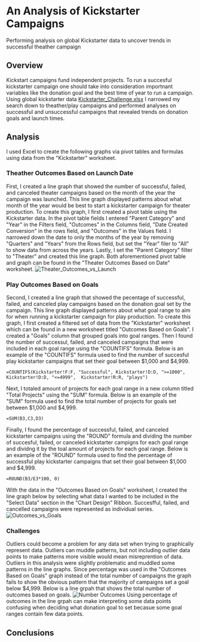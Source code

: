 # An Analysis of Kickstarter Campaigns
Performing analysis on global Kickstarter data to uncover trends in successful theather campaign 
## Overview 
Kickstart campaigns fund independent projects. To run a succesful kickstarter campaign one should take into consideration importnant variables like the donation goal and the best time of year to run a campaign. Using global kickstarter data [Kickstarter_Challenge.xlsx](https://github.com/godak9/kickstarter-analysis/files/8904230/Kickstarter_Challenge.xlsx) I narrowed my search down to theather/play campaigns and performed analyses on successful and unsuccessful campaigns that revealed trends on donation goals and launch times. 
## Analysis
I used Excel to create the following graphs via pivot tables and formulas using data from the "Kickstarter" worksheet.
### Theather Outcomes Based on Launch Date
First, I created a line graph that showed the number of successful, failed, and canceled theater campaigns based on the month of the year the campaign was launched. This line graph displayed patterns about what month of the year would be best to start a kickstarter campaign for theater production. To create this graph, I first created a pivot table using the Kickstarter data. In the pivot table fields I entered "Parent Category" and "Year" in the Filters field, "Outcomes" in the Columns field, "Date Created Conversion" in the rows field, and "Outcomes" in the Values field. I narrowed down the date to only the months of the year by removing "Quarters" and "Years" from the Rows field, but set the "Year" filer to "All" to show data from across the years. Lastly, I set the "Parent Category" filter to "Theater" and created this line graph. Both aforementioned pivot table and graph can be found in the "Theater Outcomes Based on Date" worksheet.
![Theater_Outcomes_vs_Launch ](https://user-images.githubusercontent.com/104794100/173905082-b5763cda-8f1b-4f2a-98bb-0d20cfc6d1c9.png)
### Play Outcomes Based on Goals
Second, I created a line graph that showed the pecentage of successful, failed, and canceled play campaigns based on the donation goal set by the campaign. This line graph displayed patterns about what goal range to aim for when running a kickstarter campaign for play production. To create this graph, I first created a filtered set of data from the "Kickstarter" worksheet which can be found in a new worksheet titled "Outcomes Based on Goals". I created a "Goals" column that grouped goals into goal ranges. Then I found the number of successul, failed, and canceled campaigns that were included in each goal range using the "COUNTIFS" formula. Below is an example of the  "COUNTIFS" formula used to find the number of succesful play kickstarter campaigns that set their goal between $1,000 and $4,999.
```
=COUNTIFS(Kickstarter!F:F, "Successful", Kickstarter!D:D, ">=1000", Kickstarter!D:D, "<=4999",  Kickstarter!R:R, "plays")
```
Next, I totaled amount of projects for each goal range in a new column titled "Total Projects" using the "SUM" formula. Below is an example of the "SUM" formula used to find the total number of projects for goals set between $1,000 and $4,999.
```
=SUM(B3,C3,D3)
```
Finally, I found the percentage of successful, failed, and canceled kickstarter campaigns using the "ROUND" formula and dividing the number of succesful, failed, or canceled kickstarter campigns for each goal range and dividng it by the toal amount of projects for each goal range. Below is an example of the "ROUND" formula used to find the percentage of successful play kickstarter campaigns that set their goal between $1,000 and $4,999.
```
=ROUND(B3/E3*100, 0)
```
With the data in the "Outcomes Based on Goals" worksheet, I created the line graph below by selecting what data I wanted to be included in the "Select Data" section in the "Chart Design" Ribbon. Succesfful, failed, and cancelled campaigns were represented as individual series.
![Outcomes_vs_Goals](https://user-images.githubusercontent.com/104794100/173917237-87ff7485-971e-469b-b04a-5691bf52953f.png)

### Challenges 
Outliers could become a problem for any data set when trying to graphically represent data. Outliers can muddle patterns, but not including outlier data points to make patterns more visible would mean misreprention of data. Outliers in this analysis were slightly problematic and muddled some patterns in the line graphs. Since percentage was used in the "Outcomes Based on Goals" graph instead of the total number of campaigns the graph fails to show the obvious pattern that the majority of campaigns set a goal below $4,999. Below is a line grpah that shows the total number of outcomes based on goals.
![Number Outcomes ](https://user-images.githubusercontent.com/104794100/173922172-6375c95c-281d-4aaa-bf0a-e133f2701260.png)
Using percentage of outcomes in the line grpah can make interpreting some data points confusing when deciding what donation goal to set becasue some goal ranges contain few data points. 
## Conclusions 
